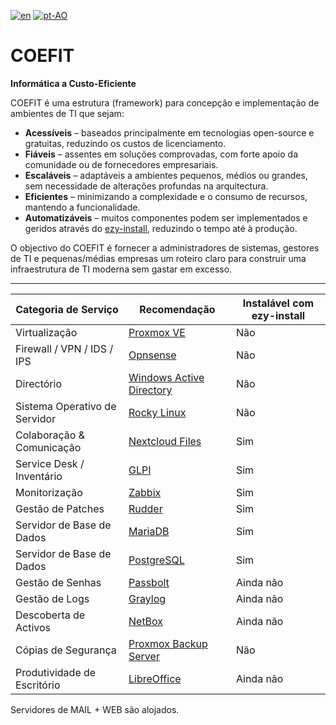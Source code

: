 [![en](https://img.shields.io/badge/lang-en-red.svg)](https://github.com/source-saraiva/coefit/blob/main/README.md)
[![pt-AO](https://img.shields.io/badge/lang-pt--ao-green.svg)](https://github.com/source-saraiva/coefit/blob/main/README.pt-AO.md)

# COEFIT
**Informática a Custo-Eficiente**

COEFIT é uma estrutura (framework) para concepção e implementação de ambientes de TI que sejam:

- **Acessíveis** – baseados principalmente em tecnologias open-source e gratuitas, reduzindo os custos de licenciamento.  
- **Fiáveis** – assentes em soluções comprovadas, com forte apoio da comunidade ou de fornecedores empresariais.  
- **Escaláveis** – adaptáveis a ambientes pequenos, médios ou grandes, sem necessidade de alterações profundas na arquitectura.  
- **Eficientes** – minimizando a complexidade e o consumo de recursos, mantendo a funcionalidade.  
- **Automatizáveis** – muitos componentes podem ser implementados e geridos através do [ezy-install](https://github.com/source-saraiva/ezy-install), reduzindo o tempo até à produção.  

O objectivo do COEFIT é fornecer a administradores de sistemas, gestores de TI e pequenas/médias empresas um roteiro claro para construir uma infraestrutura de TI moderna sem gastar em excesso.

---

| Categoria de Serviço         | Recomendação                                                                                                                                  | Instalável com ezy-install   |
|-------------------------------|----------------------------------------------------------------------------------------------------------------------------------------------|------------------------------|
| Virtualização                 | [Proxmox VE](https://www.proxmox.com/en/products/proxmox-virtual-environment/overview)                                                       | Não                          |
| Firewall / VPN / IDS / IPS    | [Opnsense](https://opnsense.org/)                                                                                                            | Não                          |
| Directório                    | [Windows Active Directory](https://www.microsoft.com/en-us/evalcenter/download-windows-server-2025?msockid=31e7aedfce22635a0767bb69cff662f3) | Não                          |
| Sistema Operativo de Servidor | [Rocky Linux](https://rockylinux.org/)                                                                                                       | Não                          |
| Colaboração & Comunicação     | [Nextcloud Files](https://nextcloud.com/files/)                                                                                              | Sim                          |
| Service Desk / Inventário     | [GLPI](https://glpi-project.org/)                                                                                                            | Sim                          |
| Monitorização                 | [Zabbix](https://www.zabbix.com/)                                                                                                            | Sim                          |
| Gestão de Patches             | [Rudder](https://www.rudder.io/)                                                                                                             | Sim                          |
| Servidor de Base de Dados     | [MariaDB](https://mariadb.org/)                                                                                                              | Sim                          |
| Servidor de Base de Dados     | [PostgreSQL](https://www.postgresql.org/)                                                                                                    | Sim                          |
| Gestão de Senhas              | [Passbolt](https://www.passbolt.com/)                                                                                                        | Ainda não                    |
| Gestão de Logs                | [Graylog](https://www.graylog.org/)                                                                                                          | Ainda não                    |
| Descoberta de Activos          | [NetBox](https://netbox.dev/)                                                                                                               | Ainda não                    |
| Cópias de Segurança           | [Proxmox Backup Server](https://www.proxmox.com/en/products/proxmox-backup-server/overview)                                                  | Não                          |
| Produtividade de Escritório   | [LibreOffice](https://www.libreoffice.org/)                                                                                                  | Ainda não                    |

Servidores de MAIL + WEB são alojados.
